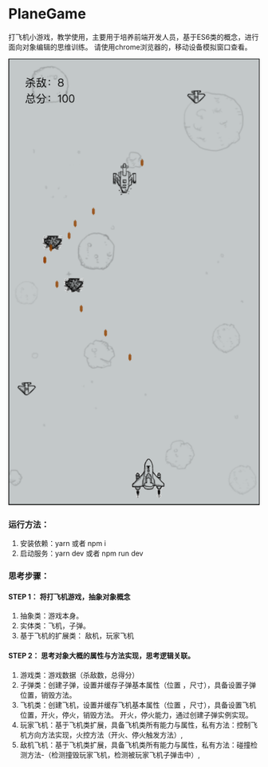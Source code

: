 # PlaneGame
打飞机小游戏，教学使用，主要用于培养前端开发人员，基于ES6类的概念，进行面向对象编辑的思维训练。
请使用chrome浏览器的，移动设备模拟窗口查看。

![preview](./img.png)

### 运行方法：
1. 安装依赖：yarn  或者 npm i 
1. 启动服务：yarn dev 或者 npm run dev


### 思考步骤：
#### STEP 1： 将打飞机游戏，抽象对象概念
1. 抽象类：游戏本身。
1. 实体类：飞机，子弹。
1. 基于飞机的扩展类： 敌机，玩家飞机

#### STEP 2： 思考对象大概的属性与方法实现，思考逻辑关联。
1. 游戏类：游戏数据（杀敌数，总得分）
2. 子弹类：创建子弹，设置并缓存子弹基本属性（位置 ，尺寸），具备设置子弹位置，销毁方法。
3. 飞机类：创建飞机，设置并缓存飞机基本属性（位置 ，尺寸），具备设置飞机位置，开火，停火，销毁方法。  开火，停火能力，通过创建子弹实例实现。
4. 玩家飞机：基于飞机类扩展，具备飞机类所有能力与属性，私有方法：控制飞机方向方法实现，火控方法（开火、停火触发方法）,
5. 敌机飞机：基于飞机类扩展，具备飞机类所有能力与属性，私有方法：碰撞检测方法-（检测撞毁玩家飞机，检测被玩家飞机子弹击中）,
